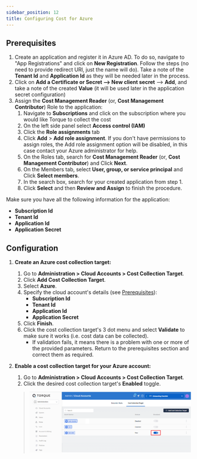 ```yaml
---
sidebar_position: 12
title: Configuring Cost for Azure
---
```


## Prerequisites 

1. Create an application and register it in Azure AD. To do so, navigate to "App Registrations" and click on __New Registration__. Follow the steps (no need to provide redirect URl, just the name will do). Take a note of the  __Tenant Id__ and  __Application Id__ as they will be needed later in the process. 
2. Click on __Add a Certificate or Secret --> New client secret__ --> __Add__, and take a note of the created __Value__ (it will be used later in the application secret configuration)
3. Assign the __Cost Management Reader__ (or, __Cost Management Contributor__) Role to the application:
   1. Navigate to __Subscriptions__ and click on the subscription where you would like Torque to collect the cost
   2. On the left side panel select __Access control (IAM)__
   3. Click the __Role assignments__ tab
   4. Click __Add__ > __Add role assignment__. If you don't have permissions to assign roles, the Add role assignment option will be disabled, in this case contact your Azure administrator for help.
   5. On the Roles tab, search for __Cost Management Reader__ (or, __Cost Management Contributor__) and Click __Next__.
   6. On the Members tab, select __User, group, or service principal__  and Click __Select members__.
   7. In the search box, search for your created application from step 1.
   8. Click __Select__ and then __Review and Assign__ to finish the procedure. 

Make sure you have all the following information for the application:
  * __Subscription Id__
  * __Tenant Id__
  * __Application Id__
  * __Application Secret__ 

## Configuration

1. __Create an Azure cost collection target:__
   1. Go to __Administration > Cloud Accounts > Cost Collection Target__.
   2. Click __Add Cost Collection Target__.
   3. Select __Azure__.
   4. Specify the cloud account's details (see [Prerequisites](#prerequisites)):
      * __Subscription Id__
      * __Tenant Id__
      * __Application Id__
      * __Application Secret__ 
   5. Click __Finish__.
   6. Click the cost collection target's 3 dot menu and select __Validate__ to make sure it works (i.e. cost data can be collected).
      * If validation fails, it means there is a problem with one or more of the provided parameters. Return to the prerequisites section and correct them as required.

2. __Enable a cost collection target for your Azure account:__
   1. Go to __Administration > Cloud Accounts > Cost Collection Target__.
   2. Click the desired cost collection target's __Enabled__ toggle.

     > ![Locale Dropdown](/img/enable-cost-target.png)
